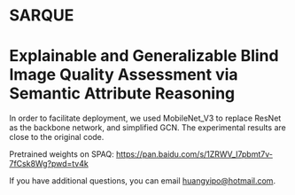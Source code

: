 # SARQUE
# Explainable and Generalizable Blind Image Quality Assessment via Semantic Attribute Reasoning


In order to facilitate deployment, we used MobileNet_V3 to replace ResNet as the backbone network, and simplified GCN. The experimental results are close to the original code. 

Pretrained weights on SPAQ: https://pan.baidu.com/s/1ZRWV_I7pbmt7v-7fCsk8Wg?pwd=tv4k

If you have additional questions, you can email huangyipo@hotmail.com.
